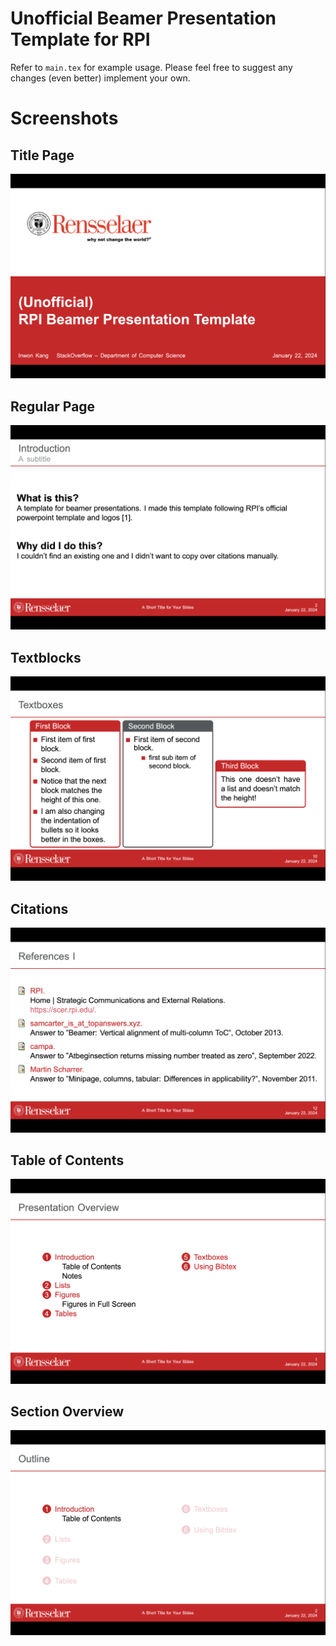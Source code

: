 # Unofficial Beamer Presentation Template for RPI

Refer to `main.tex` for example usage.
Please feel free to suggest any changes (even better) implement your own.

# Screenshots

## Title Page
![](./screenshots/title-page.png)

## Regular Page
![](./screenshots/plain-page.png)

## Textblocks
![](./screenshots/textblocks.png)

## Citations
![](./screenshots/citations.png)

## Table of Contents
![](./screenshots/table-of-contents.png)

## Section Overview
![](./screenshots/outline.png)
